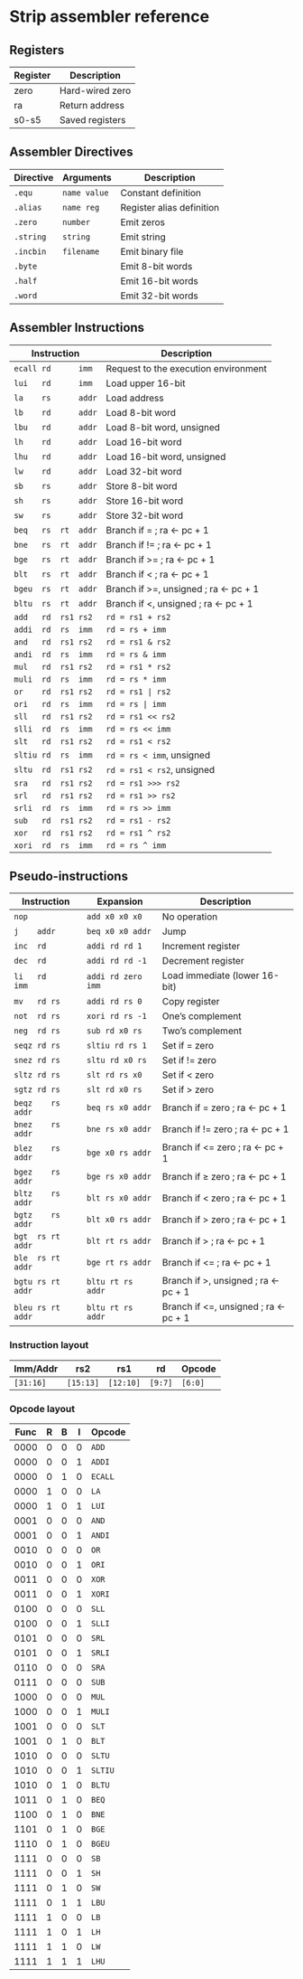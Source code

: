 # Strip assembler reference

## Registers

Register |   Description
---------|----------------
zero     | Hard-wired zero
ra       | Return address
s0-s5    | Saved registers

## Assembler Directives

Directive  | Arguments    | Description
-----------|--------------|--------------------
`.equ`     | `name value` | Constant definition
`.alias`   | `name reg`   | Register alias definition
`.zero`    | `number`     | Emit zeros
`.string`  | `string `    | Emit string
`.incbin`  | `filename`   | Emit binary file
`.byte`    |              | Emit 8-bit words
`.half`    |              | Emit 16-bit words
`.word`    |              | Emit 32-bit words

## Assembler Instructions

Instruction          | Description
-------------------- |---------------------------
`ecall rd      imm`  | Request to the execution environment
`lui   rd      imm`  | Load upper 16-bit
`la    rs      addr` | Load address
`lb    rd      addr` | Load 8-bit word
`lbu   rd      addr` | Load 8-bit word, unsigned
`lh    rd      addr` | Load 16-bit word
`lhu   rd      addr` | Load 16-bit word, unsigned
`lw    rd      addr` | Load 32-bit word
`sb    rs      addr` | Store 8-bit word
`sh    rs      addr` | Store 16-bit word
`sw    rs      addr` | Store 32-bit word
`beq   rs  rt  addr` | Branch if = ; ra <- pc + 1
`bne   rs  rt  addr` | Branch if != ; ra <- pc + 1
`bge   rs  rt  addr` | Branch if >= ; ra <- pc + 1
`blt   rs  rt  addr` | Branch if < ; ra <- pc + 1
`bgeu  rs  rt  addr` | Branch if >=, unsigned ; ra <- pc + 1
`bltu  rs  rt  addr` | Branch if <, unsigned ; ra <- pc + 1
`add   rd  rs1 rs2`  | `rd = rs1 + rs2`
`addi  rd  rs  imm`  | `rd = rs + imm`
`and   rd  rs1 rs2`  | `rd = rs1 & rs2`
`andi  rd  rs  imm`  | `rd = rs & imm`
`mul   rd  rs1 rs2`  | `rd = rs1 * rs2`
`muli  rd  rs  imm`  | `rd = rs * imm`
`or    rd  rs1 rs2`  | `rd = rs1 \| rs2`
`ori   rd  rs  imm`  | `rd = rs \| imm`
`sll   rd  rs1 rs2`  | `rd = rs1 << rs2`
`slli  rd  rs  imm`  | `rd = rs << imm`
`slt   rd  rs1 rs2`  | `rd = rs1 < rs2`
`sltiu rd  rs  imm`  | `rd = rs < imm`, unsigned
`sltu  rd  rs1 rs2`  | `rd = rs1 < rs2`, unsigned
`sra   rd  rs1 rs2`  | `rd = rs1 >>> rs2`
`srl   rd  rs1 rs2`  | `rd = rs1 >> rs2`
`srli  rd  rs  imm`  | `rd = rs >> imm`
`sub   rd  rs1 rs2`  | `rd = rs1 - rs2`
`xor   rd  rs1 rs2`  | `rd = rs1 ^ rs2`
`xori  rd  rs  imm`  | `rd = rs ^ imm`

## Pseudo-instructions

Instruction       | Expansion           | Description
------------------|---------------------|-----------------------
`nop`             | `add x0 x0 x0`      | No operation
`j    addr`       | `beq x0 x0 addr`    | Jump
`inc  rd`         | `addi rd rd 1`      | Increment register
`dec  rd`         | `addi rd rd -1`     | Decrement register
`li   rd    imm`  | `addi rd zero imm`  | Load immediate (lower 16-bit)
`mv   rd rs`      | `addi rd rs 0`      | Copy register
`not  rd rs`      | `xori rd rs -1`     | One’s complement
`neg  rd rs`      | `sub rd x0 rs`      | Two’s complement
`seqz rd rs`      | `sltiu rd rs 1`     | Set if = zero
`snez rd rs`      | `sltu rd x0 rs`     | Set if != zero
`sltz rd rs`      | `slt rd rs x0`      | Set if < zero
`sgtz rd rs`      | `slt rd x0 rs`      | Set if > zero
`beqz    rs addr` | `beq rs x0 addr`    | Branch if = zero ; ra <- pc + 1
`bnez    rs addr` | `bne rs x0 addr`    | Branch if != zero ; ra <- pc + 1
`blez    rs addr` | `bge x0 rs addr`    | Branch if <= zero ; ra <- pc + 1
`bgez    rs addr` | `bge rs x0 addr`    | Branch if ≥ zero ; ra <- pc + 1
`bltz    rs addr` | `blt rs x0 addr`    | Branch if < zero ; ra <- pc + 1
`bgtz    rs addr` | `blt x0 rs addr`    | Branch if > zero ; ra <- pc + 1
`bgt  rs rt addr` | `blt rt rs addr`    | Branch if > ; ra <- pc + 1
`ble  rs rt addr` | `bge rt rs addr`    | Branch if <= ; ra <- pc + 1
`bgtu rs rt addr` | `bltu rt rs addr`   | Branch if >, unsigned ; ra <- pc + 1
`bleu rs rt addr` | `bltu rt rs addr`   | Branch if <=, unsigned ; ra <- pc + 1

### Instruction layout

Imm/Addr  | rs2       | rs1       | rd      | Opcode 
----------|-----------|-----------|---------|--------
`[31:16]` | `[15:13]` | `[12:10]` | `[9:7]` | `[6:0]`

### Opcode layout

Func | R | B | I | Opcode
-----| --|---|---|--------
0000 | 0 | 0 | 0 | `ADD`
0000 | 0 | 0 | 1 | `ADDI`
0000 | 0 | 1 | 0 | `ECALL`
0000 | 1 | 0 | 0 | `LA`
0000 | 1 | 0 | 1 | `LUI`
0001 | 0 | 0 | 0 | `AND`
0001 | 0 | 0 | 1 | `ANDI`
0010 | 0 | 0 | 0 | `OR`
0010 | 0 | 0 | 1 | `ORI`
0011 | 0 | 0 | 0 | `XOR`
0011 | 0 | 0 | 1 | `XORI`
0100 | 0 | 0 | 0 | `SLL`
0100 | 0 | 0 | 1 | `SLLI`
0101 | 0 | 0 | 0 | `SRL`
0101 | 0 | 0 | 1 | `SRLI`
0110 | 0 | 0 | 0 | `SRA`
0111 | 0 | 0 | 0 | `SUB`
1000 | 0 | 0 | 0 | `MUL`
1000 | 0 | 0 | 1 | `MULI`
1001 | 0 | 0 | 0 | `SLT`
1001 | 0 | 1 | 0 | `BLT`
1010 | 0 | 0 | 0 | `SLTU`
1010 | 0 | 0 | 1 | `SLTIU`
1010 | 0 | 1 | 0 | `BLTU`
1011 | 0 | 1 | 0 | `BEQ`
1100 | 0 | 1 | 0 | `BNE`
1101 | 0 | 1 | 0 | `BGE`
1110 | 0 | 1 | 0 | `BGEU`
1111 | 0 | 0 | 0 | `SB`
1111 | 0 | 0 | 1 | `SH`
1111 | 0 | 1 | 0 | `SW`
1111 | 0 | 1 | 1 | `LBU`
1111 | 1 | 0 | 0 | `LB`
1111 | 1 | 0 | 1 | `LH`
1111 | 1 | 1 | 0 | `LW`
1111 | 1 | 1 | 1 | `LHU`